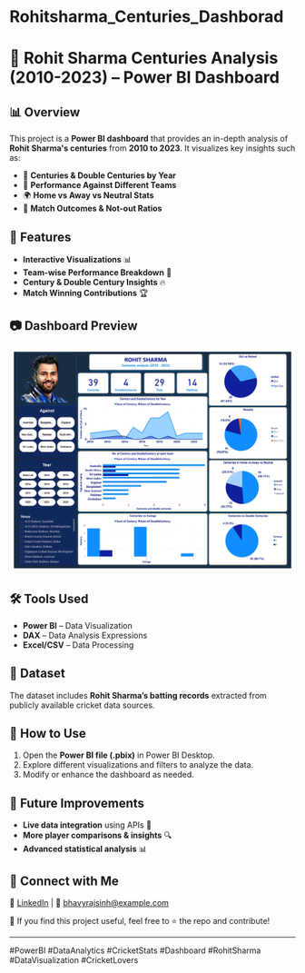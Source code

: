 # Rohitsharma_Centuries_Dashborad
# 🏏 Rohit Sharma Centuries Analysis (2010-2023) – Power BI Dashboard  

## 📊 Overview  
This project is a **Power BI dashboard** that provides an in-depth analysis of **Rohit Sharma's centuries** from **2010 to 2023**. It visualizes key insights such as:  

- 📅 **Centuries & Double Centuries by Year**  
- 🏏 **Performance Against Different Teams**  
- 🌍 **Home vs Away vs Neutral Stats**  
- 🎯 **Match Outcomes & Not-out Ratios**  

## 🚀 Features  
- **Interactive Visualizations** 📊  
- **Team-wise Performance Breakdown** 🏏  
- **Century & Double Century Insights** 🔥  
- **Match Winning Contributions** 🏆  

## 📷 Dashboard Preview  
![Rohit Sharma Centuries Dashboard](Rohitsharma_Centuries_Dashborad.jpg)  

## 🛠️ Tools Used  
- **Power BI** – Data Visualization  
- **DAX** – Data Analysis Expressions  
- **Excel/CSV** – Data Processing  

## 📂 Dataset  
The dataset includes **Rohit Sharma’s batting records** extracted from publicly available cricket data sources.  

## 📌 How to Use  
1. Open the **Power BI file (.pbix)** in Power BI Desktop.  
2. Explore different visualizations and filters to analyze the data.  
3. Modify or enhance the dashboard as needed.  

## 🎯 Future Improvements  
- **Live data integration** using APIs 📡  
- **More player comparisons & insights** 🔍  
- **Advanced statistical analysis** 📊  

## 🔗 Connect with Me  
💼 [LinkedIn](https://www.linkedin.com/in/bhavyrajsinh-chavda/) | 📧 bhavyrajsinh@example.com  

📌 If you find this project useful, feel free to ⭐ the repo and contribute!  

---

#PowerBI #DataAnalytics #CricketStats #Dashboard #RohitSharma #DataVisualization #CricketLovers  
